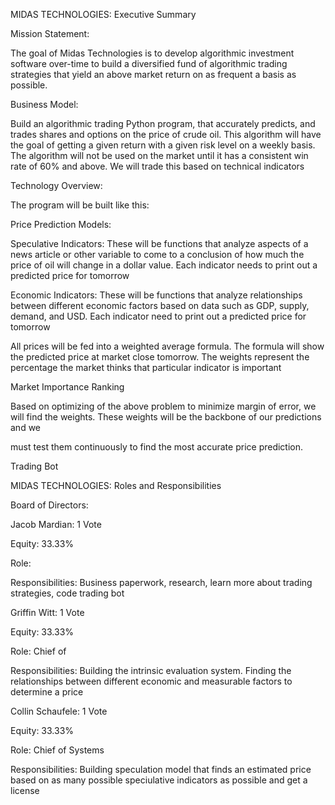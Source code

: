MIDAS TECHNOLOGIES: Executive Summary

Mission Statement: 

The goal of Midas Technologies is to develop algorithmic investment software over-time to build a diversified fund of algorithmic trading strategies that yield an above market return on as frequent a basis as possible. 



Business Model: 

Build an algorithmic trading Python program, that accurately predicts, and trades shares and options on the price of crude oil. This algorithm will have the goal of getting a given return with a given risk level on a weekly basis. The algorithm will not be used on the market until it has a consistent win rate of 60% and above. We will trade this based on technical indicators



Technology Overview:

The program will be built like this:

Price Prediction Models:

Speculative Indicators: These will be functions that analyze aspects of a news article or other variable to come to a conclusion of how much the price of oil will change in a dollar value. Each indicator needs to print out a predicted price for tomorrow

Economic Indicators: These will be functions that analyze relationships between different economic factors based on data such as GDP, supply, demand, and USD. Each indicator need to print out a predicted price for tomorrow

All prices will be fed into a weighted average formula. The formula will show the predicted price at market close tomorrow. The weights represent the percentage the market thinks that particular indicator is important



Market Importance Ranking

Based on optimizing of the above problem to minimize margin of error, we will find the weights. These weights will be the backbone of our predictions and we 

must test them continuously to find the most accurate price prediction.



Trading Bot 





































MIDAS TECHNOLOGIES: Roles and Responsibilities

Board of Directors: 

Jacob Mardian: 1 Vote

Equity: 33.33%

Role: 

Responsibilities: Business paperwork, research, learn more about trading strategies, code trading bot

Griffin Witt: 1 Vote

Equity: 33.33%

Role: Chief of 

Responsibilities: Building the intrinsic evaluation system. Finding the relationships between different economic and measurable factors to determine a price

Collin Schaufele: 1 Vote

Equity: 33.33%

Role: Chief of Systems

Responsibilities: Building speculation model that finds an estimated price based on as many possible speciulative indicators as possible and get a license









